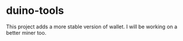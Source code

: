 # duino-tools
This project adds a more stable version of wallet. I will be working on a better miner too.
